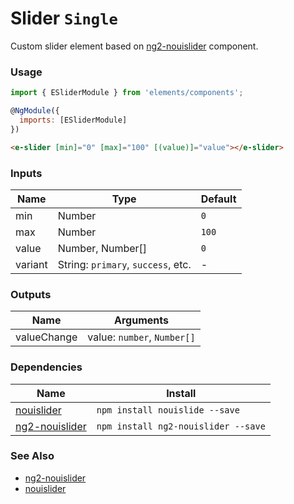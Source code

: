 # Slider `Single`

Custom slider element based on [ng2-nouislider](https://github.com/tb/ng2-nouislider) component.

<!-- STORY -->

### Usage
```js
import { ESliderModule } from 'elements/components';

@NgModule({
  imports: [ESliderModule]
})
```
```html
<e-slider [min]="0" [max]="100" [(value)]="value"></e-slider>
```

### Inputs

| Name     | Type                                        | Default |
|----------|---------------------------------------------|---------|
| min      | Number                                      | `0`     |
| max      | Number                                      | `100`   |
| value    | Number, Number[]                            | `0`     |
| variant  | String: `primary`, `success`, etc.          | -       |

### Outputs

| Name        | Arguments                   |
|-------------|-----------------------------|
| valueChange | value: `number`, `Number[]` |



### Dependencies

| Name                                                   | Install                             |
|--------------------------------------------------------|-------------------------------------|
| [nouislider](https://github.com/leongersen/noUiSlider) | `npm install nouislide --save`      |
| [ng2-nouislider](https://github.com/tb/ng2-nouislider) | `npm install ng2-nouislider --save` |

### See Also
- [ng2-nouislider](https://github.com/tb/ng2-nouislider)
- [nouislider](https://github.com/leongersen/noUiSlider)
